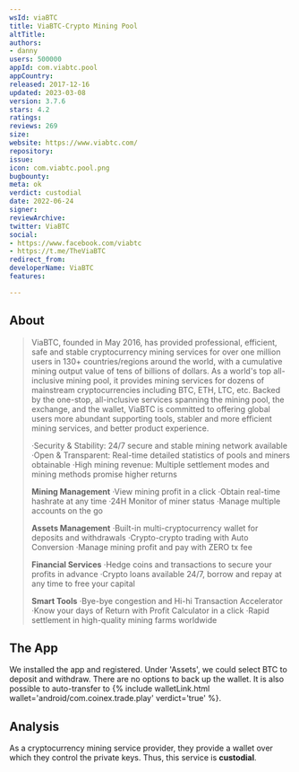 ```yaml
---
wsId: viaBTC
title: ViaBTC-Crypto Mining Pool
altTitle: 
authors:
- danny
users: 500000
appId: com.viabtc.pool
appCountry: 
released: 2017-12-16
updated: 2023-03-08
version: 3.7.6
stars: 4.2
ratings: 
reviews: 269
size: 
website: https://www.viabtc.com/
repository: 
issue: 
icon: com.viabtc.pool.png
bugbounty: 
meta: ok
verdict: custodial
date: 2022-06-24
signer: 
reviewArchive: 
twitter: ViaBTC
social:
- https://www.facebook.com/viabtc
- https://t.me/TheViaBTC
redirect_from: 
developerName: ViaBTC
features: 

---
```


## About 

> ViaBTC, founded in May 2016, has provided professional, efficient, safe and stable cryptocurrency
mining services for over one million users in 130+ countries/regions around the world, with a cumulative mining output value of tens of billions of dollars. As a world's top all-inclusive mining pool, it provides mining services for dozens of mainstream cryptocurrencies including BTC, ETH, LTC, etc. Backed by the one-stop, all-inclusive services spanning the mining pool, the exchange, and the wallet, ViaBTC is committed to offering global users more abundant supporting tools, stabler and more efficient mining services, and better product experience.
>
> ·Security & Stability: 24/7 secure and stable mining network available
> ·Open & Transparent: Real-time detailed statistics of pools and miners obtainable
> ·High mining revenue: Multiple settlement modes and mining methods promise higher returns
>
> **Mining Management**
·View mining profit in a click
·Obtain real-time hashrate at any time
·24H Monitor of miner status
·Manage multiple accounts on the go
>
> **Assets Management**
·Built-in multi-cryptocurrency wallet for deposits and withdrawals
·Crypto-crypto trading with Auto Conversion
·Manage mining profit and pay with ZERO tx fee
>
> **Financial Services**
·Hedge coins and transactions to secure your profits in advance
·Crypto loans available 24/7, borrow and repay at any time to free your capital
>
> **Smart Tools**
·Bye-bye congestion and Hi-hi Transaction Accelerator
·Know your days of Return with Profit Calculator in a click
·Rapid settlement in high-quality mining farms worldwide

## The App 

We installed the app and registered. Under 'Assets', we could select BTC to deposit and withdraw. There are no options to back up the wallet. It is also possible to auto-transfer to {% include walletLink.html wallet='android/com.coinex.trade.play' verdict='true' %}. 

## Analysis 

As a cryptocurrency mining service provider, they provide a wallet over which they control the private keys. Thus, this service is **custodial**.

